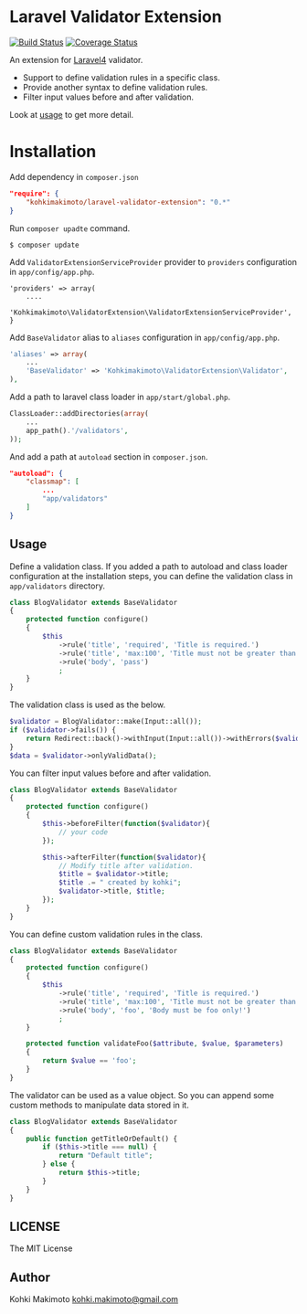 # Laravel Validator Extension

[![Build Status](https://travis-ci.org/kohkimakimoto/LaravelValidatorExtension.svg?branch=master)](https://travis-ci.org/kohkimakimoto/LaravelValidatorExtension)
[![Coverage Status](https://coveralls.io/repos/kohkimakimoto/LaravelValidatorExtension/badge.png?branch=master)](https://coveralls.io/r/kohkimakimoto/LaravelValidatorExtension?branch=master)

An extension for [Laravel4](http://laravel.com/) validator.

* Support to define validation rules in a specific class.
* Provide another syntax to define validation rules.
* Filter input values before and after validation.

Look at [usage](#usage) to get more detail.

# Installation

Add dependency in `composer.json`

```json
"require": {
    "kohkimakimoto/laravel-validator-extension": "0.*"
}
```

Run `composer upadte` command.

```
$ composer update
```

Add `ValidatorExtensionServiceProvider` provider to `providers` configuration in `app/config/app.php`.

```
'providers' => array(
    ....
    'Kohkimakimoto\ValidatorExtension\ValidatorExtensionServiceProvider',
}
```

Add `BaseValidator` alias to `aliases` configuration in `app/config/app.php`.

```php
'aliases' => array(
    ...
    'BaseValidator' => 'Kohkimakimoto\ValidatorExtension\Validator',
),
```

Add a path to laravel class loader in `app/start/global.php`.

```php
ClassLoader::addDirectories(array(
    ...
    app_path().'/validators',
));
```

And add a path at `autoload` section in `composer.json`.

```json
"autoload": {
    "classmap": [
        ...
        "app/validators"
    ]
}
```

## Usage

Define a validation class. If you added a path to autoload and class loader configuration at the installation steps, you can define the validation class in `app/validators` directory.

```php
class BlogValidator extends BaseValidator
{
    protected function configure()
    {
        $this
            ->rule('title', 'required', 'Title is required.')
            ->rule('title', 'max:100', 'Title must not be greater than 100 characters.')
            ->rule('body', 'pass')
            ;
    }
}
```

The validation class is used as the below.

```php
$validator = BlogValidator::make(Input::all());
if ($validator->fails()) {
    return Redirect::back()->withInput(Input::all())->withErrors($validator);
}
$data = $validator->onlyValidData();
```

You can filter input values before and after validation.

```php
class BlogValidator extends BaseValidator
{
    protected function configure()
    {
        $this->beforeFilter(function($validator){
            // your code
        });

        $this->afterFilter(function($validator){
            // Modify title after validation.
            $title = $validator->title;
            $title .= " created by kohki";
            $validator->title, $title;
        });
    }
}
```

You can define custom validation rules in the class.

```php
class BlogValidator extends BaseValidator
{
    protected function configure()
    {
        $this
            ->rule('title', 'required', 'Title is required.')
            ->rule('title', 'max:100', 'Title must not be greater than 100 characters.')
            ->rule('body', 'foo', 'Body must be foo only!')
            ;
    }

    protected function validateFoo($attribute, $value, $parameters)
    {
        return $value == 'foo';
    }
}
```

The validator can be used as a value object. So you can append some custom methods to manipulate data stored in it.

```php
class BlogValidator extends BaseValidator
{
    public function getTitleOrDefault() {
        if ($this->title === null) {
            return "Default title";
        } else {
            return $this->title;
        }
    }
}
```

## LICENSE

The MIT License

## Author

Kohki Makimoto <kohki.makimoto@gmail.com>

